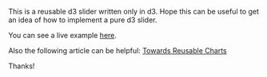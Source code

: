 This is a reusable d3 slider written only in d3.
Hope this can be useful to get an idea of how to implement a pure d3 slider.
 
You can see a live example [here](https://bl.ocks.org/Lulkafe/3832d628340038d9484fbd9edb705e01).
 
Also the following article can be helpful: [Towards Reusable Charts](https://bost.ocks.org/mike/chart/)
 
Thanks!
